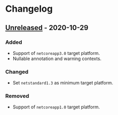 # Changelog

## [Unreleased] - 2020-10-29
### Added
- Support of `netcoreapp3.0` target platform.
- Nullable annotation and warning contexts.

### Changed
- Set `netstandard1.3` as minimum target platform.

### Removed
- Support of `netcoreapp1.0` target platform.

[Unreleased]: https://github.com/qbit86/misnomer/compare/fictionary-0.2.0...HEAD
